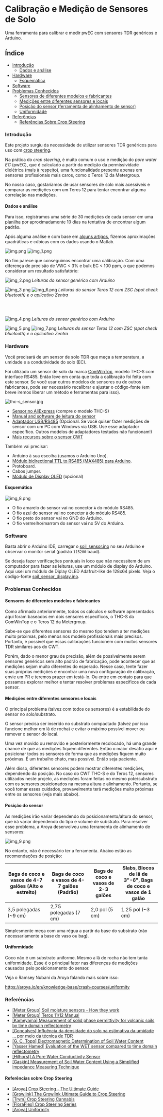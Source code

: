# Calibração e Medição de Sensores de Solo

Uma ferramenta para calibrar e medir pwEC com sensores TDR genéricos e Arduino.

## Índice

- [Introdução](#introdução)
  - [Dados e análise](#dados-e-análise)
- [Hardware](#hardware)
  - [Esquemática](#esquemática)
- [Software](#software)
- [Problemas Conhecidos](#problemas-conhecidos)
  - [Sensores de diferentes modelos e fabricantes](#sensores-de-diferentes-modelos-e-fabricantes)
  - [Medições entre diferentes sensores e locais](#medições-entre-diferentes-sensores-e-locais)
  - [Posição do sensor (ferramenta de alinhamento de sensor)](#posição-do-sensor)
  - [Uniformidade](#uniformidade)
- [Referências](#referências)
  - [Referências Sobre Crop Steering](#referências-sobre-crop-steering)

### Introdução

Este projeto surgiu da necessidade de utilizar sensores TDR genéricos para uso com [crop steering](#referências-sobre-crop-steering).

Na prática do _crop steering_, é muito comum o uso e medição do _pore water EC_ (pwEC), que é calculado a partir da 
medição da permissividade dielétrica
([mais à respeito](https://www.metergroup.com/en/meter-environment/measurement-insights/tdr-fdr-capacitance-compared)),
uma funcionalidade presente apenas em sensores profissionais mais caros, como o Teros 12 da Metergroup.

No nosso caso, gostaríamos de usar sensores de solo mais acessíveis e comparar as medições com um Teros 12 para
tentar encontrar alguma correlação nas medições.

#### Dados e análise

Para isso, registramos uma série de 30 medições de cada sensor em uma 
[planilha](https://docs.google.com/spreadsheets/d/1E9GSEiDYnn_6L7qgtjaymDu83J8WYE-xgDbja41ro9Q/) por aproximadamente
10 dias na tentativa de encontrar algum padrão.

Após alguma análise e com base em [alguns artigos](#referências), fizemos aproximações quadráticas e cúbicas com os 
dados usando o Matlab.

![img.png](assets/img.png) 
![img_1.png](assets/img_1.png)

No fim parece que conseguimos encontrar uma calibração. Com uma diferença de precisão de VWC < 3% e bulk EC < 100 ppm, o 
que podemos considerar um resultado satisfatório:

![img_2.png](assets/img_2.png)
_Leituras do sensor genérico com Arduino_

![img_3.png](assets/img_3.png)
![img_6.png](assets/img_6.png)
_Leituras do sensor Teros 12 com ZSC (spot check bluetooth) e o aplicativo Zentra_

<br><br>

![img_4.png](assets/img_4.png)
_Leituras do sensor genérico com Arduino_

![img_5.png](assets/img_5.png)
![img_7.png](assets/img_7.png)
_Leituras do sensor Teros 12 com ZSC (spot check bluetooth) e o aplicativo Zentra_

### Hardware

Você precisará de um sensor de solo TDR que meça a temperatura, a umidade e a condutividade do solo (EC).

Foi utilizado um sensor de solo da marca [ComWinTop](http://www.comwintop.com/), modelo THC-S com interface RS485. Então 
leve em conta que toda a calibração foi feita com este sensor. Se você usar outros modelos de sensores ou de outros 
fabricantes, pode ser necessário recalibrar e ajustar o código-fonte (em breve iremos liberar um método e ferramentas para isso).

![thc-s_sensor.jpg](assets/thc-s_sensor.jpg) <br>

- [Sensor no AliExpress](https://pt.aliexpress.com/item/1005001524845572.html) (compre o modelo THC-S)<br>
- [Manual and software de leitura do sensor](https://wiki20210805.oss-cn-hongkong.aliyuncs.com/download/sensors/Smart_Agriculture/CWT%20soil%20sensor%20manual.zip) <br>
- [Adaptador USB/RS485](https://pt.aliexpress.com/item/33017179197.html) (Opcional. Se você quiser fazer medições de sensor com um PC com Windows via USB. Use esse adaptador específico. Outros modelos de adaptadores testados não funcionam!) <br>
- [Mais recursos sobre o sensor CWT](http://www.comwintop.com/index.php?s=index/category/index&id=144) <br>

Também vai precisar:
- Arduino à sua escolha (usamos o Arduino Uno).
- [Módulo bidirectional TTL to RS485 (MAX485) para Arduino](https://pt.aliexpress.com/item/32848382513.html).
- Protoboard.
- Cabos jumper.
- [Módulo de Display OLED](https://pt.aliexpress.com/item/1005004971492089.html) (opcional)

#### Esquemática

![img_8.png](assets/img_8.png)

- O fio amarelo do sensor vai no conector `A` do módulo RS485. 
- O fio azul do sensor vai no conector `B` do módulo RS485. 
- O fio preto do sensor vai no GND do Arduino.
- O fio vermelho/marrom do sensor vai no 5V do Arduino.

### Software

Basta abrir o Arduino IDE, carregar o [soil_sensor.ino](src/soil_sensor.ino) no seu Arduino e observar o monitor serial 
(padrão `115200` baud).

Se deseja fazer verificações pontuais in loco que não necessitem de um computador para fazer as leituras, use um módulo 
de display do Arduino. Aqui usei um módulo de Diplay OLED Adafruit-like de 128x64 pixels. 
Veja o código-fonte [soil_sensor_display.ino](src/soil_sensor_display.ino).

### Problemas Conhecidos

#### Sensores de diferentes modelos e fabricantes

Como afirmado anteriormente, todos os cálculos e software apresentados aqui foram baseados em dois sensores específicos, 
o THC-S da ComWinTop e o Teros 12 da Metergroup.

Sabe-se que diferentes sensores do mesmo tipo tendem a ter medições muito próximas, pelo menos nos modelo profissionais 
mais precisos. Portanto, é possível que essas calibrações funcionem com muitos sensores TDR similares aos do CWT.

Porém, dado o menor grau de precisão, além de possivelmente serem sensores genéricos sem alto padrão de fabricação,
pode acontecer que as medições sejam muito diferentes do esperado. Nesse caso, tente fazer suas próprias medições e 
encontrar uma nova configuração de calibração, envie um PR e teremos prazer em testá-lo. Ou entre em contato para que 
possamos explorar melhor e tentar resolver problemas específicos de cada sensor.

#### Medições entre diferentes sensores e locais

O principal problema (talvez com todos os sensores) é a estabilidade do sensor no solo/substrato.

O sensor precisa ser inserido no substrato compactado (talvez por isso funcione melhor em lã de rocha) e evitar
o máximo possível mover ou remover o sensor do local.

Uma vez movido ou removido e posteriormente recolocado, há uma grande chance de que as medições fiquem diferentes. Então 
o maior desafio aqui é posicionar todos os sensores de forma que as medições fiquem muito próximas. É um trabalho chato, 
mas possível. Então seja paciente.

Além disso, diferentes sensores podem mostrar diferentes medições, dependendo da posição. No caso do CWT THC-S e
do Teros 12, sensores utilizados neste projeto, as medições foram feitas no mesmo pote/substrato com os sensores 
posicionados na mesma altura e alinhamento. Portanto, se você tomar esses cuidados, provavelmente terá medições muito 
próximas entre os sensores (veja mais abaixo).

#### Posição do sensor

As medições irão variar dependendo do posicionamento/altura do sensor, que irá variar dependendo do tipo e volume de substrato.
Para resolver esse problema, a Aroya desenvolveu uma ferramenta de alinhamento de sensores:

![img_9.png](assets/img_9.png) <br>

No entanto, não é necessário ter a ferramenta. Abaixo estão as recomendações de posição:

| Bags de coco e vasos de 4-7 galões (Alto e estreito) | Bags de coco e vasos de 4-7 galões (Padrão) | Bags de coco e vasos de 2-3 galões | Slabs, Blocos de lã de 3"-6", Bags de coco e vasos de 1 galão |
|------------------------------------------------------|--------------------------------------|----------------------------|---------------------------------------------------------------|
| 3,5 polegadas (~9 cm)                                | 2,75 polegadas (7 cm)                | 2,0 pol (5 cm)             | 1.25 pol (~3 cm)                                              |

Simplesmente meça com uma régua a partir da base do substrato (não necessariamente a base do vaso ou bag).

#### Uniformidade

Coco não é um substrato uniforme. Mesmo a lã de rocha não tem tanta uniformidade. Esse é o principal fator nas diferenças 
de medições causados pelo posicionamento do sensor.

Veja o Ramsey Nubani da Aroya falando mais sobre isso:

https://aroya.io/en/knowledge-base/crash-courses/uniformity

### Referências

- [[Meter Group] Soil moisture sensors - How they work](https://www.metergroup.com/en/meter-environment/measurement-insights/tdr-fdr-capacitance-compared) <br>
- [[Meter Group] Teros 11/12 Manual](assets/20587_TEROS11-12_Manual_Web.pdf) <br>
- [[Kameyama] Measurement of solid phase permittivity for volcanic soils by time domain reflectometry](assets/kameyama2008.pdf) <br>
- [[Gonçalves] Influência da densidade do solo na estimativa da umidade ... por meio da técnica de TDR](assets/nitossolo.pdf) <br>
- [[G. C. Topp] Electromagnetic Determination of Soil Water Content](assets/topp1980.pdf) <br>
- [[Yasser Hamed] Evaluation of the WET sensor compared to time domain reflectometry](assets/hamed.pdf) <br>
- [[Hilhorst] A Pore Water Conductivity Sensor](assets/hilhorst2000.pdf) <br>
- [[Gaskin] Measurement of Soil Water Content Using a Simplified Impedance Measuring Technique](assets/gaskin1996.pdf)

#### Referências sobre Crop Steering

- [[Aroya] Crop Steering - The Ultimate Guide](https://aroya.io/en/resources/crop-steering)
- [[Growlink] The Growlink Ultimate Guide to Crop Steering](https://www.growlink.com/crop-steering)
- [[Trym] Crop Steering Cannabis](https://trym.io/crop-steering-cannabis/)
- [[FloraFlex] Crop Steering Series](https://floraflex.com/default/how-to-grow/crop-steering)
- [[Aroya] Uniformity](https://aroya.io/en/knowledge-base/crash-courses/uniformity)